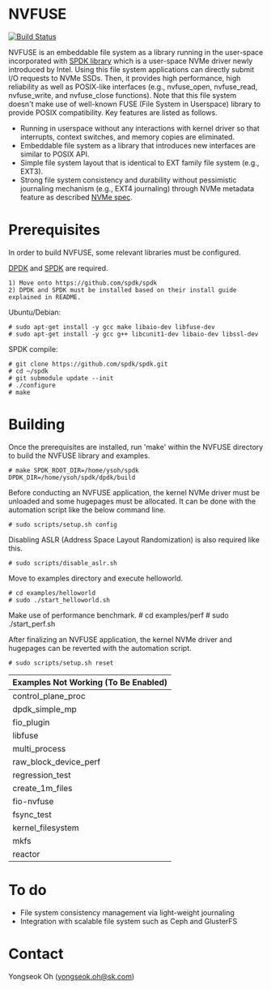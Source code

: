 NVFUSE
======

[![Build Status](https://travis-ci.org/nvfuse/nvfuse.svg?branch=master)](https://travis-ci.org/nvfuse/nvfuse)

NVFUSE is an embeddable file system as a library running in the user-space incorporated with [SPDK library](https://github.com/spdk/spdk) which is a user-space NVMe driver newly introduced by Intel. Using this file system applications can directly submit I/O requests to NVMe SSDs. Then, it provides high performance, high reliability as well as POSIX-like interfaces (e.g., nvfuse_open, nvfuse_read, nvfuse_write, and nvfuse_close functions). Note that this file system doesn't make use of well-known FUSE (File System in Userspace) library to provide POSIX compatibility. Key features are listed as follows.

 - Running in userspace without any interactions with kernel driver so that interrupts, context switches, and memory copies are eliminated. 
 - Embeddable file system as a library that introduces new interfaces are similar to POSIX API.
 - Simple file system layout that is identical to EXT family file system (e.g., EXT3).
 - Strong file system consistency and durability without pessimistic journaling mechanism (e.g., EXT4 journaling) through NVMe metadata feature as described [NVMe spec](http://nvmexpress.org/wp-content/uploads/NVM_Express_1_2_Gold_20141209.pdf). 

Prerequisites
=============
In order to build NVFUSE, some relevant libraries must be configured. 

[DPDK](http://dpdk.org/doc/quick-start) and [SPDK](https://github.com/spdk/spdk) are required.

    1) Move onto https://github.com/spdk/spdk
    2) DPDK and SPDK must be installed based on their install guide explained in README.

Ubuntu/Debian:
	
    # sudo apt-get install -y gcc make libaio-dev libfuse-dev
	# sudo apt-get install -y gcc g++ libcunit1-dev libaio-dev libssl-dev

SPDK compile:

	# git clone https://github.com/spdk/spdk.git
	# cd ~/spdk
	# git submodule update --init
	# ./configure
	# make

Building
========

Once the prerequisites are installed, run 'make' within the NVFUSE directory to build the NVFUSE library and examples.

    # make SPDK_ROOT_DIR=/home/ysoh/spdk DPDK_DIR=/home/ysoh/spdk/dpdk/build

Before conducting an NVFUSE application, the kernel NVMe driver must be unloaded and some hugepages must be allocated. It can be done with the automation script like the below command line.

    # sudo scripts/setup.sh config

Disabling ASLR (Address Space Layout Randomization) is also required like this.

	# sudo scripts/disable_aslr.sh

Move to examples directory and execute helloworld. 

    # cd examples/helloworld
    # sudo ./start_helloworld.sh

Make use of performance benchmark.
	# cd examples/perf
	# sudo ./start_perf.sh

After finalizing an NVFUSE application, the kernel NVMe driver and hugepages can be reverted with the automation script.

    # sudo scripts/setup.sh reset

| Examples Not Working (To Be Enabled) |
|--|
|control_plane_proc|
|dpdk_simple_mp|
|fio_plugin|
|libfuse|
|multi_process|
|raw_block_device_perf|
|regression_test|
|create_1m_files|
|fio-nvfuse|
|fsync_test|
|kernel_filesystem|
|mkfs|
|reactor|

To do
=====

 - File system consistency management via light-weight journaling
 - Integration with scalable file system such as Ceph and GlusterFS

Contact
=======
Yongseok Oh (yongseok.oh@sk.com)
